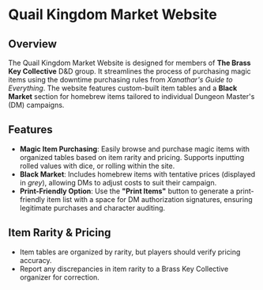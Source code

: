 # Quail Kingdom Market Website

## Overview
The Quail Kingdom Market Website is designed for members of **The Brass Key Collective** D&D group. It streamlines the process of purchasing magic items using the downtime purchasing rules from *Xanathar's Guide to Everything*. The website features custom-built item tables and a **Black Market** section for homebrew items tailored to individual Dungeon Master's (DM) campaigns.

## Features
- **Magic Item Purchasing**: Easily browse and purchase magic items with organized tables based on item rarity and pricing. Supports inputting rolled values with dice, or rolling within the site.
- **Black Market**: Includes homebrew items with tentative prices (displayed in *grey*), allowing DMs to adjust costs to suit their campaign.
- **Print-Friendly Option**: Use the **"Print Items"** button to generate a print-friendly item list with a space for DM authorization signatures, ensuring legitimate purchases and character auditing.

## Item Rarity & Pricing
- Item tables are organized by rarity, but players should verify pricing accuracy.
- Report any discrepancies in item rarity to a Brass Key Collective organizer for correction.